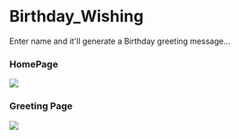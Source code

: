 # Birthday_Wishing
Enter name and it'll generate a Birthday greeting message...

### HomePage
<img src = "https://i.ibb.co/D8MLh0M/Screenshot-20211211-163341.png" />

### Greeting Page
<img src = "https://i.ibb.co/0FWYBLD/Screenshot-20211211-163327.png" />
